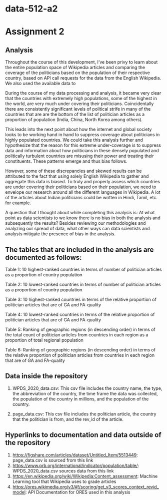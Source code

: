 # data-512-a2

# Assignment 2

## Analysis

Throughout the course of this development, I’ve been privy to learn about the entire population space of Wikipedia articles and comparing the coverage of the politicians based on the population of their respective country, based on API call requests for the data from the English Wikipedia. We also used the available data to 

During the course of my data processing and analysis, it became very clear that the countries with extremely high populations, some of the highest in the world, are very much under covering their politicians. Coincidentally there are consistently significant levels of political strife in many of the countries that are are the bottom of the list of politician articles as a proportion of population (India, China, North Korea among others). 

This leads into the next point about how the internet and global society looks to be working hand in hand to suppress coverage about politicians in highly populated countries. We could take this analysis further and hypothesize that the reason for this extreme under-coverage is to suppress data and information about how politicians in these densely populated and politically turbulent countries are misusing their power and treating their constituents. These patterns emerge and thus bias follows. 

However, some of these discrepancies and skewed results can be attributed to the fact that using solely English Wikipedia to gather and aggregate this data is biased. To truly and properly assess which countries are under covering their politicians based on their population, we need to envelope our research around all the different languages in Wikipedia. A lot of the articles about Indian politicians could be written in Hindi, Tamil, etc. for example. 

A question that I thought about while completing this analysis is: At what point as data scientists to we know there is no bias in both the analysis and subsequently the results? Besides reviewing our methodologies and analyzing our spread of data, what other ways can data scientists and analysts mitigate the presence of bias in the analysis. 

## The tables that are included in the analysis are documented as follows: 

Table 1: 10 highest-ranked countries in terms of number of politician articles as a proportion of country population

Table 2: 10 lowest-ranked countries in terms of number of politician articles as a proportion of country population

Table 3: 10 highest-ranked countries in terms of the relative proportion of politician articles that are of GA and FA-quality

Table 4: 10 lowest-ranked countries in terms of the relative proportion of politician articles that are of GA and FA-quality

Table 5: Ranking of geographic regions (in descending order) in terms of the total count of politician articles from countries in each region as a proportion of total regional population

Table 6: Ranking of geographic regions (in descending order) in terms of the relative proportion of politician articles from countries in each region that are of GA and FA-quality

## Data inside the repository 

1) WPDS_2020_data.csv: This csv file includes the country name, the type, the abbreviation of the country, the time frame the data was collected, the population of the country in millions, and the population of the country. 

2) page_data.csv: This csv file includes the politician article, the country that the politician is from, and the rev_id of the article. 

## Hyperlinks to documentation and data outside of the repository

1) https://figshare.com/articles/dataset/Untitled_Item/5513449: page_data.csv is sourced from this link
2) https://www.prb.org/international/indicator/population/table/: WPDS_2020_data.csv sources data from this link
3) https://en.wikipedia.org/wiki/Wikipedia:Content_assessment: Machine Learning tool that Wikipedia uses to grade articles
4) https://ores.wikimedia.org/v3/#!/scoring/get_v3_scores_context_revid_model: API Documentation for ORES used in this analysis
